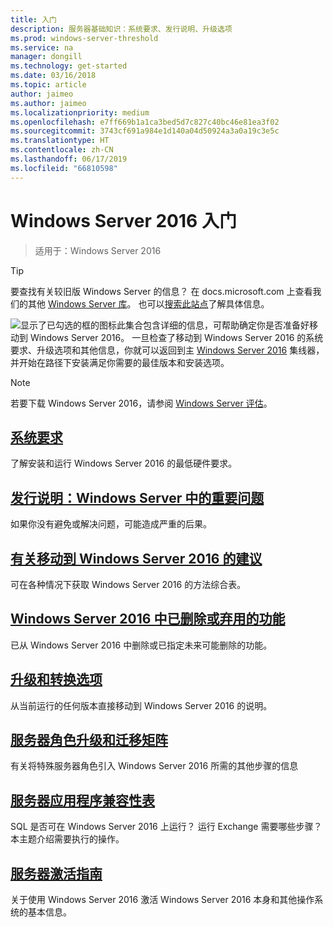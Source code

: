 ```yaml
---
title: 入门
description: 服务器基础知识：系统要求、发行说明、升级选项
ms.prod: windows-server-threshold
ms.service: na
manager: dongill
ms.technology: get-started
ms.date: 03/16/2018
ms.topic: article
author: jaimeo
ms.author: jaimeo
ms.localizationpriority: medium
ms.openlocfilehash: e7ff669b1a1ca3bed5d7c827c40bc46e81ea3f02
ms.sourcegitcommit: 3743cf691a984e1d140a04d50924a3a0a19c3e5c
ms.translationtype: HT
ms.contentlocale: zh-CN
ms.lasthandoff: 06/17/2019
ms.locfileid: "66810598"
---
```

# <a name="get-started-with-windows-server-2016"></a>Windows Server 2016 入门

>适用于：Windows Server 2016

> [!TIP]
> 要查找有关较旧版 Windows Server 的信息？ 在 docs.microsoft.com 上查看我们的其他 [Windows Server 库](/previous-versions/windows/)。 也可以[搜索此站点](https://docs.microsoft.com/search/index?search=Windows+Server&dataSource=previousVersions)了解具体信息。

![显示了已勾选的框的图标](../media/landing-icons/getstarted.png)此集合包含详细的信息，可帮助确定你是否准备好移动到 Windows Server 2016。 一旦检查了移动到 Windows Server 2016 的系统要求、升级选项和其他信息，你就可以返回到主 [Windows Server 2016](Windows-Server-2016.md) 集线器，并开始在路径下安装满足你需要的最佳版本和安装选项。 

> [!Note]
> 若要下载 Windows Server 2016，请参阅 [Windows Server 评估](https://www.microsoft.com/evalcenter/evaluate-windows-server-2016)。


## <a name="system-requirementssystem-requirementsmd"></a>[系统要求](system-requirements.md)
了解安装和运行 Windows Server 2016 的最低硬件要求。

## <a name="release-notes-important-issues-in-windows-serverwindows-server-2016-ga-release-notesmd"></a>[发行说明：Windows Server 中的重要问题](Windows-Server-2016-GA-Release-Notes.md)
如果你没有避免或解决问题，可能造成严重的后果。

## <a name="recommendations-for-moving-to-windows-server-2016recommendations-moving-to-server2016md"></a>[有关移动到 Windows Server 2016 的建议](Recommendations-moving-to-Server2016.md)
可在各种情况下获取 Windows Server 2016 的方法综合表。

## <a name="features-removed-or-deprecated-in--windows-server-2016deprecated-featuresmd"></a>[Windows Server 2016 中已删除或弃用的功能](deprecated-features.md)
已从 Windows Server 2016 中删除或已指定未来可能删除的功能。

## <a name="upgrade-and-conversion-optionssupported-upgrade-pathsmd"></a>[升级和转换选项](Supported-Upgrade-Paths.md)
从当前运行的任何版本直接移动到 Windows Server 2016 的说明。

## <a name="server-role-upgrade-and-migration-matrixserver-role-upgradeability-tablemd"></a>[服务器角色升级和迁移矩阵](Server-Role-Upgradeability-Table.md)
有关将特殊服务器角色引入 Windows Server 2016 所需的其他步骤的信息

## <a name="server-application-compatibility-tableserver-application-compatibilitymd"></a>[服务器应用程序兼容性表](Server-Application-Compatibility.md)
SQL 是否可在 Windows Server 2016 上运行？ 运行 Exchange 需要哪些步骤？ 本主题介绍需要执行的操作。

## <a name="server-activation-guideserver-2016-activationmd"></a>[服务器激活指南](Server-2016-activation.md)
关于使用 Windows Server 2016 激活 Windows Server 2016 本身和其他操作系统的基本信息。


